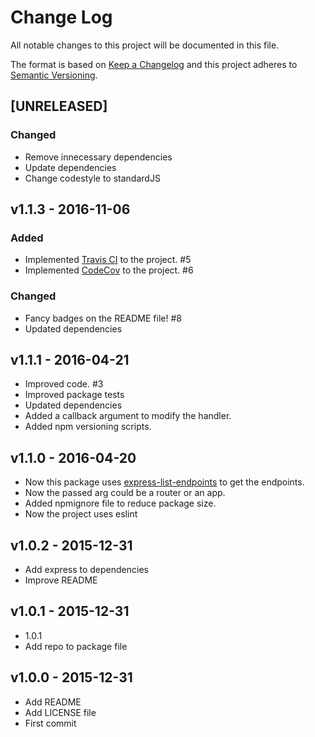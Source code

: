 # Change Log

All notable changes to this project will be documented in this file.

The format is based on [Keep a Changelog](http://keepachangelog.com/)
and this project adheres to [Semantic Versioning](http://semver.org/).

## [UNRELEASED]

### Changed
  * Remove innecessary dependencies
  * Update dependencies
  * Change codestyle to standardJS


## v1.1.3 - 2016-11-06

### Added
  * Implemented [Travis CI](https://travis-ci.org/) to the project. #5
  * Implemented [CodeCov](http://http://codecov.io/) to the project. #6

### Changed
  * Fancy badges on the README file! #8
  * Updated dependencies


## v1.1.1 - 2016-04-21

  * Improved code. #3
  * Improved package tests
  * Updated dependencies
  * Added a callback argument to modify the handler.
  * Added npm versioning scripts.


## v1.1.0 - 2016-04-20

  * Now this package uses [express-list-endpoints](https://github.com/AlbertoFdzM/express-list-endpoints) to get the endpoints.
  * Now the passed arg could be a router or an app.
  * Added npmignore file to reduce package size.
  * Now the project uses eslint

## v1.0.2 - 2015-12-31

  * Add express to dependencies
  * Improve README

## v1.0.1 - 2015-12-31

  * 1.0.1
  * Add repo to package file

## v1.0.0 - 2015-12-31

  * Add README
  * Add LICENSE file
  * First commit
